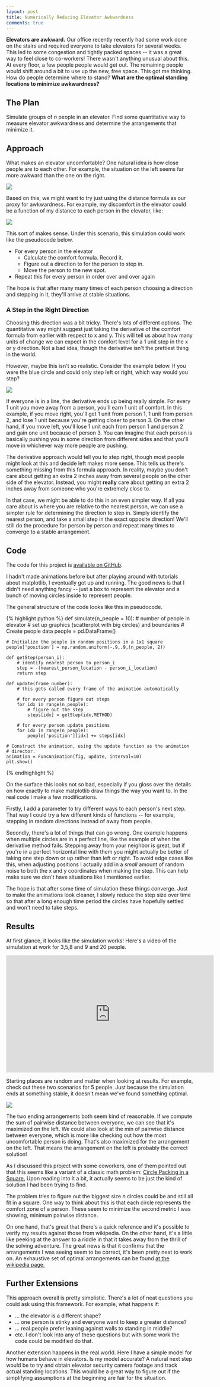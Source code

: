 ```yaml
---
layout: post
title: Numerically Reducing Elevator Awkwardness
comments: true
---
```


<style>
.center {
    display: block;
    margin-left: auto;
    margin-right: auto;
}

</style>

**Elevators are awkward.** Our office recently recently had some work done on the stairs and required everyone to take elevators for several weeks. This led to some congestion and tightly packed spaces -- it was a great way to feel close to co-workers! There wasn't anything unusual about this. At every floor, a few people people would get out. The remaining people would shift around a bit to use up the new, free space. This got me thinking. How do people determine where to stand? **What are the optimal standing locations to minimize awkwardness?** 

## The Plan

Simulate groups of *n* people in an elevator. Find some quantitative way to measure elevator awkwardness and determine the arrangements that minimize it. 

## Approach

What makes an elevator uncomfortable? One natural idea is how close people are to each other. For example, the situation on the left seems far more awkward than the one on the right.

<img src="https://raw.githubusercontent.com/sunnybala/sunnybala.github.io/master/assets/awk_ele_lr2.PNG" class="center"/>

Based on this, we might want to try just using the distance formula as our proxy for awkwardness. For example, my discomfort in the elevator could be a function of my distance to each person in the elevator, like: 

<img src="https://raw.githubusercontent.com/sunnybala/sunnybala.github.io/master/assets/awk_ele_form1.PNG" class="center"/>

This sort of makes sense. Under this scenario, this simulation could work like the pseudocode below. 
* For every person in the elevator
	* Calculate the comfort formula. Record it. 
	* Figure out a direction to for the person to step in.
	* Move the person to the new spot.
* Repeat this for every person in order over and over again

The hope is that after many many times of each person choosing a direction and stepping in it, they'll arrive at stable situations. 

### A Step in the Right Direction

Choosing this drection was a bit tricky. There's lots of different options. The quantitative way might suggest just taking the derivative of the comfort formula from earlier with respect to x and y. This will tell us about how many units of change we can expect in the comfort level for a 1 unit step in the x or y direction. Not a bad idea, though the derivative isn't the prettiest thing in the world.

However, maybe this isn't so realistic. Consider the example below. If you were the blue circle and could only step left or right, which way would you step?

<img src="https://raw.githubusercontent.com/sunnybala/sunnybala.github.io/master/assets/awk_ele_deriv_pitfall.PNG" class="center"/>


If everyone is in a line, the derivative ends up being really simple. For every 1 unit you move away from a person, you'll earn 1 unit of comfort. In this example, if you move right, you'll get 1 unit from person 1, 1 unit from person 2, and lose 1 unit because you're getting closer to person 3. On the other hand, if you move left, you'll lose 1 unit each from person 1 and person 2 and gain one unit because of person 3. You can imagine that each person is basically pushing you in some direction from different sides and that you'll move in whichever way more people are pushing. 

The derivative approach would tell you to step right, though most people might look at this and decide left makes more sense. This tells us there's something missing from this formula approach. In reality, maybe you don't care about getting an extra 2 inches away from several people on the other side of the elevator. Instead, you might **really** care about getting an extra 2 inches away from someone who you're extremely close to. 

In that case, we might be able to do this in an even simpler way. If all you care about is where you are relative to the nearest person, we can use a simpler rule for determining the direction to step in. Simply identify the nearest person, and take a small step in the exact opposite direction! We'll still do the procedure for person by person and repeat many times to converge to a stable arrangement.

## Code
The code for this project is [available on GitHub](https://github.com/sunnybala/awkElevator).

I hadn't made animations before but after playing around with tutorials about matplotlib, I eventually got up and running. The good news is that I didn't need anything fancy -- just a box to represent the elevator and a bunch of moving circles inside to represent people. 

The general structure of the code looks like this in pseudocode.

{% highlight python %}
def simulate(n_people = 10):
	# number of people in elevator
	# set up graphics (scatterplot with big circles) and boundaries
	# Create people data
	people = pd.DataFrame()

	# Initialize the people in random positions in a 1x1 square
	people['position'] = np.random.uniform(-.9,.9,(n_people, 2))

	def getStep(person_i):
		# identify nearest person to person_i
		step = -(nearest_person_location - person_i_location)
		return step
		
	def update(frame_number):
		# this gets called every frame of the animation automatically
		
		# for every person figure out steps
	    for idx in range(n_people):
			# figure out the step
		    steps[idx] = getStep(idx,METHOD)
		
		# for every person update positions
	    for idx in range(n_people):
		    people['position'][idx] += steps[idx]

	# Construct the animation, using the update function as the animation
	# director.
	animation = FuncAnimation(fig, update, interval=10)
	plt.show()
{% endhighlight %}

On the surface this looks not so bad, especially if you gloss over the details on how exactly to make matplotlib draw things the way you want to. In the real code I make a few modifications. 

Firstly, I add a parameter to try different ways to each person's next step. That way I could try a few different kinds of functions -- for example, stepping in random directions instead of away from people. 

Secondly, there's a lot of things that can go wrong. One example happens when multiple circles are in a perfect line, like the example of when the derivative method fails. Stepping away from your neighbor is great, but if you're in a perfect horizontal line with them you might actually be better of taking one step down or up rather than left or right. To avoid edge cases like this, when adjusting positions I actually add in a *small* amount of random noise to both the x and y coordinates when making the step. This can help make sure we don't have situations like I mentioned earlier.

The hope is that after some time of simulation these things converge. Just to make the animations look cleaner, I slowly reduce the step size over time so that after a long enough time period the circles have hopefully settled and won't need to take steps. 

## Results
At first glance, it looks like the simulation works! Here's a video of the simulation at work for 3,5,8 and 9 and 20 people. 

<iframe width="560" height="315" class="center" src="https://www.youtube.com/embed/YmWoTLbbdMk" frameborder="0" allow="autoplay; encrypted-media" allowfullscreen></iframe>

Starting places are random and matter when looking at results. For example, check out these two scenarios for 5 people. Just because the simulation ends at something stable, it doesn't mean we've found something optimal. 

<img src="https://raw.githubusercontent.com/sunnybala/sunnybala.github.io/master/assets/awk_ele_stable.PNG" class="center"/>

The two ending arrangements both seem kind of reasonable. If we compute the sum of pairwise distance between everyone, we can see that it's maximized on the left. We could also look at the min of pairwise distance between everyone, which is more like checking out how the most uncomfortable person is doing. That's also maximized for the arrangement on the left. That means the arrangement on the left is probably the correct solution!

As I discussed this project with some coworkers, one of them pointed out that this seems like a variant of a classic math problem: [Circle Packing in a Square.](https://en.wikipedia.org/wiki/Circle_packing_in_a_square) Upon reading into it a bit, it actually seems to be just the kind of solution I had been trying to find. 

The problem tries to figure out the biggest size *n* circles could be and still all fit in a square. One way to think about this is that each circle represents the comfort zone of a person. These seem to minimize the second metric I was showing, minimum pairwise distance.

On one hand, that's great that there's a quick reference and it's possible to verify my results against those from wikipedia. On the other hand, it's a little like peeking at the answer to a riddle in that it takes away from the thrill of the solving adventure. The great news is that it confirms that the arrangements I was seeing seem to be correct, it's been pretty neat to work on. An exhaustive set of optimal arrangements can be found [at the wikipedia page.](https://en.wikipedia.org/wiki/Circle_packing_in_a_square) 

## Further Extensions

This approach overall is pretty simplistic. There's a lot of neat questions you could ask using this framework. For example, what happens if:
* ... the elevator is a different shape? 
* ... one person is stinky and everyone want to keep a greater distance?
* ... real people prefer leaning against walls to standing in middle?
* etc. 
I don't look into any of these questions but with some work the code could be modified do that.

Another extension happens in the real world. Here I have a simple model for how humans behave in elevators. Is my model accurate? A natural next step would be to try and obtain elevator security camera footage and track actual standing locations. This would be a great way to figure out if the simplifying assumptions at the beginning are fair for the situation. 

